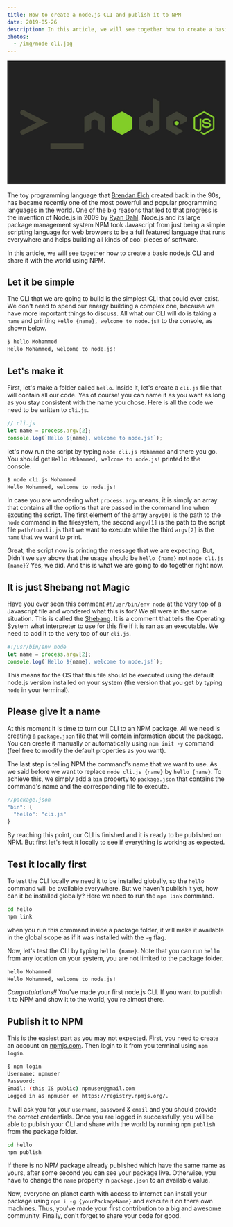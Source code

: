 ```yaml
---
title: How to create a node.js CLI and publish it to NPM
date: 2019-05-26
description: In this article, we will see together how to create a basic node.js CLI and share it with the world using NPM.
photos:
  - /img/node-cli.jpg
---
```


![node-cli](/img/node-cli.jpg)

The toy programming language that [Brendan Eich](https://en.wikipedia.org/wiki/Brendan_Eich) created back in the 90s, has became recently one of the most powerful and popular programming languages in the world. One of the big reasons that led to that progress is the invention of Node.js in 2009 by [Ryan Dahl](https://en.wikipedia.org/wiki/Ryan_Dahl). Node.js and its large package management system NPM took Javascript from just being a simple scripting language for web browsers to be a full featured language that runs everywhere and helps building all kinds of cool pieces of software.

In this article, we will see together how to create a basic node.js CLI and share it with the world using NPM.

## Let it be simple

The CLI that we are going to build is the simplest CLI that could ever exist. We don't need to spend our energy building a complex one, because we have more important things to discuss. All what our CLI will do is taking a `name` and printing `Hello {name}, welcome to node.js!` to the console, as shown below.

```bash
$ hello Mohammed
Hello Mohammed, welcome to node.js!
```

## Let's make it

First, let's make a folder called `hello`. Inside it, let's create a `cli.js` file that will contain all our code. Yes of course! you can name it as you want as long as you stay consistent with the name you chose. Here is all the code we need to be written to `cli.js`.

```js
// cli.js
let name = process.argv[2];
console.log(`Hello ${name}, welcome to node.js!`);
```

let's now run the script by typing `node cli.js Mohammed` and there you go. You should get `Hello Mohammed, welcome to node.js!` printed to the console.

```bash
$ node cli.js Mohammed
Hello Mohammed, welcome to node.js!
```

In case you are wondering what `process.argv` means, it is simply an array that contains all the options that are passed in the command line when excuting the script. The first element of the array `argv[0]` is the path to the `node` command in the filesystem, the second `argv[1]` is the path to the script file `path/to/cli.js` that we want to execute while the third `argv[2]` is the `name` that we want to print.

Great, the script now is printing the message that we are expecting. But, Didn't we say above that the usage should be `hello {name}` not `node cli.js {name}`? Yes, we did. And this is what we are going to do together right now.

## It is just Shebang not Magic

Have you ever seen this comment `#!/usr/bin/env node` at the very top of a Javascript file and wondered what this is for? We all were in the same situation. This is called the [Shebang](https://en.wikipedia.org/wiki/Shebang_&#40;Unix&#41;). It is a comment that tells the Operating System what interpreter to use for this file if it is ran as an executable. We need to add it to the very top of our `cli.js`.

```js
#!/usr/bin/env node
let name = process.argv[2];
console.log(`Hello ${name}, welcome to node.js!`);
```

This means for the OS that this file should be executed using the default node.js version installed on your system (the version that you get by typing `node` in your terminal).

## Please give it a name

At this moment it is time to turn our CLI to an NPM package. All we need is creating a `package.json` file that will contain information about the package. You can create it manually or automatically using `npm init -y` command (feel free to modify the default properties as you want).

The last step is telling NPM the command's name that we want to use. As we said before we want to replace `node cli.js {name}` by `hello {name}`. To achieve this, we simply add a `bin` property to `package.json` that contains the command's name and the corresponding file to execute.

```js
//package.json
"bin": {
  "hello": "cli.js"
}
```

By reaching this point, our CLI is finished and it is ready to be published on NPM. But first let's test it locally to see if everything is working as expected.

## Test it locally first

To test the CLI locally we need it to be installed globally, so the `hello` command will be available everywhere. But we haven't publish it yet, how can it be installed globally? Here we need to run the `npm link` command.

```bash
cd hello
npm link
```

when you run this command inside a package folder, it will make it available in the global scope as if it was installed with the `-g` flag.

Now, let's test the CLI by typing `hello {name}`. Note that you can run `hello` from any location on your system, you are not limited to the package folder.

```bash
hello Mohammed
Hello Mohammed, welcome to node.js!
```

*Congratulations!!* You've made your first node.js CLI. If you want to publish it to NPM and show it to the world, you're almost there.

## Publish it to NPM

This is the easiest part as you may not expected. First, you need to create an account on [npmjs.com](https://www.npmjs.com). Then login to it from you terminal using `npm login`.

```bash
$ npm login
Username: npmuser
Password:
Email: (this IS public) npmuser@gmail.com
Logged in as npmuser on https://registry.npmjs.org/.
```

It will ask you for your `username`, `password` & `email` and you should provide the correct credentials. Once you are logged in successfully, you will be able to publish your CLI and share with the world by running `npm publish` from the package folder.

```bash
cd hello
npm publish
```

If there is no NPM package already published which have the same name as yours, after some second you can see your package live. Otherwise, you have to change the `name` property in `package.json` to an available value.

Now, everyone on planet earth with access to internet can install your package using `npm i -g {yourPackageName}` and execute it on there own machines. Thus, you've made your first contribution to a big and awesome community. Finally, don't forget to share your code for good.
